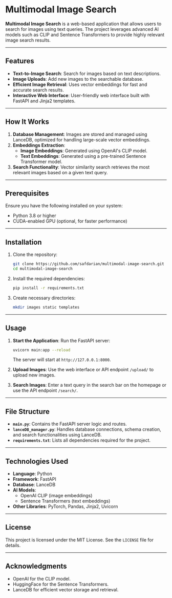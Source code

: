# Multimodal Image Search

**Multimodal Image Search** is a web-based application that allows users to search for images using text queries. The project leverages advanced AI models such as CLIP and Sentence Transformers to provide highly relevant image search results.

---

## Features

- **Text-to-Image Search**: Search for images based on text descriptions.
- **Image Uploads**: Add new images to the searchable database.
- **Efficient Image Retrieval**: Uses vector embeddings for fast and accurate search results.
- **Interactive Web Interface**: User-friendly web interface built with FastAPI and Jinja2 templates.

---

## How It Works

1. **Database Management**: Images are stored and managed using LanceDB, optimized for handling large-scale vector embeddings.
2. **Embeddings Extraction**:
   - **Image Embeddings**: Generated using OpenAI's CLIP model.
   - **Text Embeddings**: Generated using a pre-trained Sentence Transformer model.
3. **Search Functionality**: Vector similarity search retrieves the most relevant images based on a given text query.

---

## Prerequisites

Ensure you have the following installed on your system:
- Python 3.8 or higher
- CUDA-enabled GPU (optional, for faster performance)

---

## Installation

1. Clone the repository:
   ```bash
   git clone https://github.com/safdarian/multimodal-image-search.git
   cd multimodal-image-search
   ```

2. Install the required dependencies:
   ```bash
   pip install -r requirements.txt
   ```

3. Create necessary directories:
   ```bash
   mkdir images static templates
   ```

---

## Usage

1. **Start the Application**:
   Run the FastAPI server:
   ```bash
   uvicorn main:app --reload
   ```
   The server will start at `http://127.0.0.1:8000`.

2. **Upload Images**:
   Use the web interface or API endpoint `/upload/` to upload new images.

3. **Search Images**:
   Enter a text query in the search bar on the homepage or use the API endpoint `/search/`.

---

## File Structure

- **`main.py`**: Contains the FastAPI server logic and routes.
- **`lanceDB_manager.py`**: Handles database connections, schema creation, and search functionalities using LanceDB.
- **`requirements.txt`**: Lists all dependencies required for the project.

---

## Technologies Used

- **Language**: Python
- **Framework**: FastAPI
- **Database**: LanceDB
- **AI Models**:
  - OpenAI CLIP (image embeddings)
  - Sentence Transformers (text embeddings)
- **Other Libraries**: PyTorch, Pandas, Jinja2, Uvicorn

---

## License

This project is licensed under the MIT License. See the `LICENSE` file for details.

---

## Acknowledgments

- OpenAI for the CLIP model.
- HuggingFace for the Sentence Transformers.
- LanceDB for efficient vector storage and retrieval.